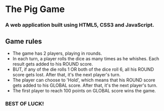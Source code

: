# The Pig Game
### A web application built using HTML5, CSS3 and JavaScript.

## Game rules
- The game has 2 players, playing in rounds.
- In each turn, a player rolls the dice as many times as he whishes. Each result gets added to his ROUND score.
- BUT, if any of the die rolls 1 OR both of the dice roll 6, all his ROUND score gets lost. After that, it's the next player's turn.
- The player can choose to 'Hold', which means that his ROUND score gets added to his GLOBAL score. After that, it's the next player's turn.
- The first player to reach 100 points on GLOBAL score wins the game.

### BEST OF LUCK!
